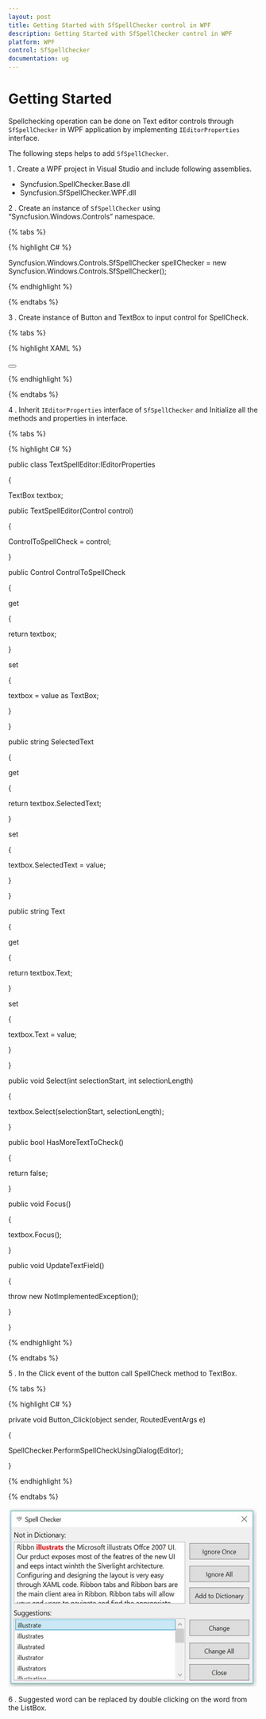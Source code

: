 ```yaml
---
layout: post
title: Getting Started with SfSpellChecker control in WPF
description: Getting Started with SfSpellChecker control in WPF
platform: WPF
control: SfSpellChecker
documentation: ug
--- 
```


# Getting Started

Spellchecking operation can be done on Text editor controls through `SfSpellChecker` in WPF application by implementing `IEditorProperties` interface.

The following steps helps to add `SfSpellChecker`.

1 . Create a WPF project in Visual Studio and include following assemblies.

* Syncfusion.SpellChecker.Base.dll 
* Syncfusion.SfSpellChecker.WPF.dll

2 . Create an instance of `SfSpellChecker` using “Syncfusion.Windows.Controls” namespace.

{% tabs %}

{% highlight C# %}

Syncfusion.Windows.Controls.SfSpellChecker spellChecker = new Syncfusion.Windows.Controls.SfSpellChecker();

{% endhighlight %}

{% endtabs %}

3 . Create instance of Button and TextBox to input control for SpellCheck.

{% tabs %}

{% highlight XAML %}

<Grid>

<TextBox x:Name="txtbx" TextWrapping="Wrap" VerticalContentAlignment="Top"
         Text="Ribbn illustrats the Microsoft illustrats Offce 2007 UI.
         Our prduct exposes most of the featres of the new UI and eeps
         intact winhth the Slverlight architecture.
         Configuring and designing the layout is very easy through XAML code.
         Ribbon tabs and Ribbon bars are the main client area in Ribbon.
         Ribbon tabs will allow your end users to navigate and find the appropriate
         tools for the task at hand. The Ribbon bars will contain the Ribbon tools."
         VerticalAlignment="Stretch" />
         
<Button HorizontalAlignment="Left"  Content="Spell Check" Click="Button_Click">

</Button>

</Grid> 

{% endhighlight %}

{% endtabs %}


4 . Inherit `IEditorProperties` interface of `SfSpellChecker` and Initialize all the methods and properties in interface.

{% tabs %}

{% highlight C# %}


public class TextSpellEditor:IEditorProperties

{

TextBox textbox;

public TextSpellEditor(Control control)

{

ControlToSpellCheck = control;

}

public Control ControlToSpellCheck

{

get

{

return textbox;

}

set

{

textbox = value as TextBox;

}

}

public string SelectedText

{

get

{

return textbox.SelectedText;

}

set

{

textbox.SelectedText = value;

}

}

public string Text

{

get

{

return textbox.Text;

}

set

{

textbox.Text = value;

}

}

public void Select(int selectionStart, int selectionLength)

{

textbox.Select(selectionStart, selectionLength);

}

public bool HasMoreTextToCheck()

{

return false;

}

public void Focus()

{

textbox.Focus();

}

public void UpdateTextField()

{

throw new NotImplementedException();

}

}

{% endhighlight %}

{% endtabs %}
 
5 . In the Click event of the button call SpellCheck method to TextBox.

{% tabs %}

{% highlight C# %}

private void Button_Click(object sender, RoutedEventArgs e)

{

SpellChecker.PerformSpellCheckUsingDialog(Editor);

}

{% endhighlight %}

{% endtabs %}


![](gettingstarted-images/getting-started.jpeg)


6 . Suggested word can be replaced by double clicking on the word from the ListBox.

